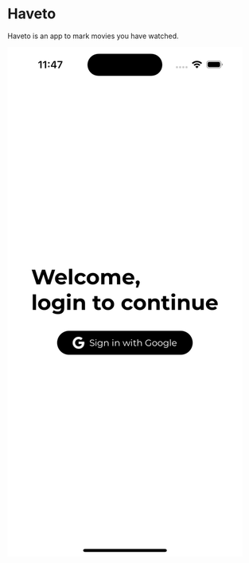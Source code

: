 # Haveto
Haveto is an app to mark movies you have watched.

<img src="images/Simulator Screen Shot - iPhone 14 Pro - 2023-03-23 at 11.48.46.png">

